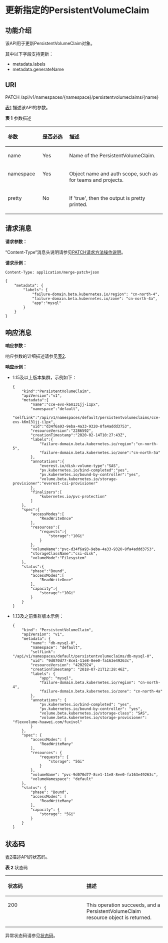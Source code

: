 # 更新指定的PersistentVolumeClaim<a name="cce_02_0074"></a>

## 功能介绍<a name="se00066b4a9cb424d9cb68af31ce81778"></a>

该API用于更新PersistentVolumeClaim对象。

其中以下字段支持更新：

-   metadata.labels
-   metadata.generateName

## URI<a name="sff35d4fc1520499fa4883e120baea67b"></a>

PATCH /api/v1/namespaces/\{namespace\}/persistentvolumeclaims/\{name\}

[表1](#t0574ec9a011a40fd8ad96f50202da0a9)  描述该API的参数。

**表 1**  参数描述

<a name="t0574ec9a011a40fd8ad96f50202da0a9"></a>
<table><thead align="left"><tr id="r545e09c18fb5490096cd420752707835"><th class="cellrowborder" valign="top" width="22.06%" id="mcps1.2.4.1.1"><p id="af1f4480328904e79a9f95edc6ce947f7"><a name="af1f4480328904e79a9f95edc6ce947f7"></a><a name="af1f4480328904e79a9f95edc6ce947f7"></a>参数</p>
</th>
<th class="cellrowborder" valign="top" width="16.98%" id="mcps1.2.4.1.2"><p id="p46723325201713"><a name="p46723325201713"></a><a name="p46723325201713"></a>是否必选</p>
</th>
<th class="cellrowborder" valign="top" width="60.96%" id="mcps1.2.4.1.3"><p id="p26493003201713"><a name="p26493003201713"></a><a name="p26493003201713"></a>描述</p>
</th>
</tr>
</thead>
<tbody><tr id="rb4214c5a91b54647b39062d92456e676"><td class="cellrowborder" valign="top" width="22.06%" headers="mcps1.2.4.1.1 "><p id="a34c5bb9bd12049e1a54762b6a7aabbc6"><a name="a34c5bb9bd12049e1a54762b6a7aabbc6"></a><a name="a34c5bb9bd12049e1a54762b6a7aabbc6"></a>name</p>
</td>
<td class="cellrowborder" valign="top" width="16.98%" headers="mcps1.2.4.1.2 "><p id="a97c59b68740645328ca54e29c2f895aa"><a name="a97c59b68740645328ca54e29c2f895aa"></a><a name="a97c59b68740645328ca54e29c2f895aa"></a>Yes</p>
</td>
<td class="cellrowborder" valign="top" width="60.96%" headers="mcps1.2.4.1.3 "><p id="a1a8b0811b5c34e0cbf4bcc20e2860035"><a name="a1a8b0811b5c34e0cbf4bcc20e2860035"></a><a name="a1a8b0811b5c34e0cbf4bcc20e2860035"></a>Name of the PersistentVolumeClaim.</p>
</td>
</tr>
<tr id="r3f4ff43961994f6b99962d788a0f29e6"><td class="cellrowborder" valign="top" width="22.06%" headers="mcps1.2.4.1.1 "><p id="a87cfac4ce16a4d7a9aae0b42f26dcc6e"><a name="a87cfac4ce16a4d7a9aae0b42f26dcc6e"></a><a name="a87cfac4ce16a4d7a9aae0b42f26dcc6e"></a>namespace</p>
</td>
<td class="cellrowborder" valign="top" width="16.98%" headers="mcps1.2.4.1.2 "><p id="ad033f82bd957462b91b010bf4032748e"><a name="ad033f82bd957462b91b010bf4032748e"></a><a name="ad033f82bd957462b91b010bf4032748e"></a>Yes</p>
</td>
<td class="cellrowborder" valign="top" width="60.96%" headers="mcps1.2.4.1.3 "><p id="aec96e343964d4cf0a5079e92cc82ea3f"><a name="aec96e343964d4cf0a5079e92cc82ea3f"></a><a name="aec96e343964d4cf0a5079e92cc82ea3f"></a>Object name and auth scope, such as for teams and projects.</p>
</td>
</tr>
<tr id="r9c6f46d583224df6955e5784c08b8c63"><td class="cellrowborder" valign="top" width="22.06%" headers="mcps1.2.4.1.1 "><p id="ab90bece2db9b45a4a9107554b8cd94bf"><a name="ab90bece2db9b45a4a9107554b8cd94bf"></a><a name="ab90bece2db9b45a4a9107554b8cd94bf"></a>pretty</p>
</td>
<td class="cellrowborder" valign="top" width="16.98%" headers="mcps1.2.4.1.2 "><p id="aea00e786055a4d98a6dca409947fb5ed"><a name="aea00e786055a4d98a6dca409947fb5ed"></a><a name="aea00e786055a4d98a6dca409947fb5ed"></a>No</p>
</td>
<td class="cellrowborder" valign="top" width="60.96%" headers="mcps1.2.4.1.3 "><p id="a27b0b833722a4d11a54a73089218ee5e"><a name="a27b0b833722a4d11a54a73089218ee5e"></a><a name="a27b0b833722a4d11a54a73089218ee5e"></a>If 'true', then the output is pretty printed.</p>
</td>
</tr>
</tbody>
</table>

## 请求消息<a name="sa0d90d294d4e402cb4be966d1d2f86fb"></a>

**请求参数：**

“Content-Type“消息头说明请参见[PATCH请求方法操作说明](PATCH请求方法操作说明.md)。

**请求示例：**

```
Content-Type: application/merge-patch+json
```

```
{
    "metadata": {
        "labels": {
            "failure-domain.beta.kubernetes.io/region": "cn-north-4",
            "failure-domain.beta.kubernetes.io/zone": "cn-north-4a",
            "app":"mysql"
        }
    }
}
```

## 响应消息<a name="s6c6bf0629d1249f58b3c0b049326c709"></a>

**响应参数：**

响应参数的详细描述请参见[表2](创建PersistentVolumeClaim.md#t8268aeafde034542ab17a36c7fca65c3).

**响应示例：**

-   1.15及以上版本集群，示例如下：

    ```
    {
        "kind":"PersistentVolumeClaim",
        "apiVersion":"v1",
        "metadata":{
            "name":"cce-evs-k6m131jj-i1px",
            "namespace":"default",
            "selfLink":"/api/v1/namespaces/default/persistentvolumeclaims/cce-evs-k6m131jj-i1px",
            "uid":"d34f6a93-9eba-4a33-9320-8fa4addd3753",
            "resourceVersion":"2286592",
            "creationTimestamp":"2020-02-14T10:27:43Z",
            "labels":{
                "failure-domain.beta.kubernetes.io/region":"cn-north-5",
                "failure-domain.beta.kubernetes.io/zone":"cn-north-5a"
            },
            "annotations":{
                "everest.io/disk-volume-type":"SAS",
                "pv.kubernetes.io/bind-completed":"yes",
                "pv.kubernetes.io/bound-by-controller":"yes",
                "volume.beta.kubernetes.io/storage-provisioner":"everest-csi-provisioner"
            },
            "finalizers":[
                "kubernetes.io/pvc-protection"
            ]
        },
        "spec":{
            "accessModes":[
                "ReadWriteOnce"
            ],
            "resources":{
                "requests":{
                    "storage":"10Gi"
                }
            },
            "volumeName":"pvc-d34f6a93-9eba-4a33-9320-8fa4addd3753",
            "storageClassName":"csi-disk",
            "volumeMode":"Filesystem"
        },
        "status":{
            "phase":"Bound",
            "accessModes":[
                "ReadWriteOnce"
            ],
            "capacity":{
                "storage":"10Gi"
            }
        }
    }
    ```

-   1.13及之前集群版本示例：

    ```
    {
        "kind": "PersistentVolumeClaim",
        "apiVersion": "v1",
        "metadata": {
            "name": "db-mysql-0",
            "namespace": "default",
            "selfLink": "/api/v1/namespaces/default/persistentvolumeclaims/db-mysql-0",
            "uid": "9d070d77-8ce1-11e8-8ee0-fa163e49263c",
            "resourceVersion": "4202924",
            "creationTimestamp": "2018-07-21T12:28:46Z",
            "labels": {
                "app": "mysql",
                "failure-domain.beta.kubernetes.io/region": "cn-north-4",
                "failure-domain.beta.kubernetes.io/zone": "cn-north-4a"
            },
            "annotations": {
                "pv.kubernetes.io/bind-completed": "yes",
                "pv.kubernetes.io/bound-by-controller": "yes",
                "volume.beta.kubernetes.io/storage-class": "SAS",
                "volume.beta.kubernetes.io/storage-provisioner": "flexvolume-huawei.com/fuxivol"
            }
        },
        "spec": {
            "accessModes": [
                "ReadWriteMany"
            ],
            "resources": {
                "requests": {
                    "storage": "5Gi"
                }
            },
            "volumeName": "pvc-9d070d77-8ce1-11e8-8ee0-fa163e49263c",
            "volumeNamespace": "default"
        },
        "status": {
            "phase": "Bound",
            "accessModes": [
                "ReadWriteMany"
            ],
            "capacity": {
                "storage": "5Gi"
            }
        }
    }
    ```


## 状态码<a name="s800fc422a2ea4527bad9e1828fcea6e1"></a>

[表2](#ta79a4737936f4bdcb1d32582427d705a)描述API的状态码。

**表 2**  状态码

<a name="ta79a4737936f4bdcb1d32582427d705a"></a>
<table><thead align="left"><tr id="rc27c5c4693b9464fafb369c0343cc98a"><th class="cellrowborder" valign="top" width="50%" id="mcps1.2.3.1.1"><p id="p15466013201713"><a name="p15466013201713"></a><a name="p15466013201713"></a>状态码</p>
</th>
<th class="cellrowborder" valign="top" width="50%" id="mcps1.2.3.1.2"><p id="p44787545201713"><a name="p44787545201713"></a><a name="p44787545201713"></a>描述</p>
</th>
</tr>
</thead>
<tbody><tr id="r21695d833be74934b7fa7b21618fd110"><td class="cellrowborder" valign="top" width="50%" headers="mcps1.2.3.1.1 "><p id="ab2de9cf35f9644588ef1efc1107831c4"><a name="ab2de9cf35f9644588ef1efc1107831c4"></a><a name="ab2de9cf35f9644588ef1efc1107831c4"></a>200</p>
</td>
<td class="cellrowborder" valign="top" width="50%" headers="mcps1.2.3.1.2 "><p id="ae7f83f60916741ceaf33944da173498a"><a name="ae7f83f60916741ceaf33944da173498a"></a><a name="ae7f83f60916741ceaf33944da173498a"></a>This operation succeeds, and a PersistentVolumeClaim resource object is returned.</p>
</td>
</tr>
</tbody>
</table>

异常状态码请参见[状态码](状态码.md)。

